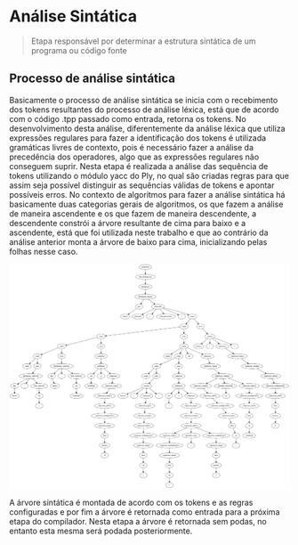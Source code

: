 # Análise Sintática

> Etapa responsável por determinar a estrutura sintática de um programa ou código fonte

## Processo de análise sintática
Basicamente o processo de análise sintática se inicia com o recebimento dos tokens resultantes do processo de análise léxica, está que de acordo com o código .tpp passado como entrada, retorna os tokens. No desenvolvimento desta análise, diferentemente da análise léxica que utiliza expressões regulares para fazer a identificação dos tokens é utilizada gramáticas livres de contexto, pois é necessário fazer a análise da precedência dos operadores, algo que as expressões regulares não conseguem suprir.
Nesta etapa é realizada a análise das sequência de tokens utilizando o módulo yacc do Ply, no qual são criadas regras para que assim seja possível distinguir as sequências válidas de tokens e apontar possíveis erros.
No contexto de algoritmos para fazer a análise sintática há basicamente duas categorias gerais de algoritmos, os que fazem a análise de maneira ascendente e os que fazem de maneira descendente, a descendente constrói a árvore resultante de cima para baixo e a ascendente, está que foi utilizada neste trabalho e que ao contrário da análise anterior monta a árvore de baixo para cima, inicializando pelas folhas nesse caso.

![Árvore resultante do processo de análise sintática](images/arvoreSemPoda.png)

A árvore sintática é montada de acordo com os tokens e as regras configuradas e por fim a árvore é retornada como entrada para a próxima etapa do compilador. Nesta etapa a árvore é retornada sem podas, no entanto esta mesma será podada posteriormente. 